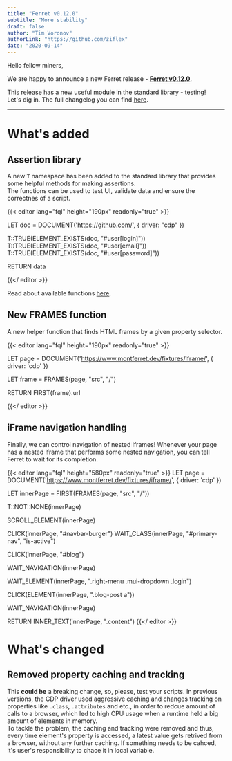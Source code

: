 ```yaml
---
title: "Ferret v0.12.0"
subtitle: "More stability"
draft: false
author: "Tim Voronov"
authorLink: "https://github.com/ziflex"
date: "2020-09-14"
---
```


Hello fellow miners,

We are happy to announce a new Ferret release - **[Ferret v0.12.0](https://github.com/MontFerret/ferret/releases/tag/v0.12.0)**.    

This release has a new useful module in the standard library - testing!   
Let's dig in. The full changelog you can find [here](https://github.com/MontFerret/ferret/blob/master/CHANGELOG.md#0120).

---


# What's added
## Assertion library
A new ``T`` namespace has been added to the standard library that provides some helpful methods for making assertions.     
The functions can be used to test UI, validate data and ensure the correctnes of a script.

{{< editor lang="fql" height="190px" readonly="true" >}}

LET doc = DOCUMENT('https://github.com/', { driver: "cdp" })

T::TRUE(ELEMENT_EXISTS(doc, "#user[login]"))
T::TRUE(ELEMENT_EXISTS(doc, "#user[email]"))
T::TRUE(ELEMENT_EXISTS(doc, "#user[password]"))

RETURN data

{{</ editor >}}

Read about available functions [here](https://www.montferret.dev/docs/stdlib/testing).

## New FRAMES function
A new helper function that finds HTML frames by a given property selector.

{{< editor lang="fql" height="190px" readonly="true" >}}

LET page = DOCUMENT('https://www.montferret.dev/fixtures/iframe/', {
    driver: 'cdp'
})

LET frame = FRAMES(page, "src", "/")

RETURN FIRST(frame).url

{{</ editor >}}

## iFrame navigation handling
Finally, we can control navigation of nested iframes! Whenever your page has a nested iframe that performs some nested navigation, you can tell Ferret to wait for its completion.

{{< editor lang="fql" height="580px" readonly="true" >}}
LET page = DOCUMENT('https://www.montferret.dev/fixtures/iframe/', {
    driver: 'cdp'
})

LET innerPage = FIRST(FRAMES(page, "src", "/"))

T::NOT::NONE(innerPage)

SCROLL_ELEMENT(innerPage)

CLICK(innerPage, "#navbar-burger")
WAIT_CLASS(innerPage, "#primary-nav", "is-active")

CLICK(innerPage, "#blog")

WAIT_NAVIGATION(innerPage)

WAIT_ELEMENT(innerPage, ".right-menu .mui-dropdown .login")

CLICK(ELEMENT(innerPage, ".blog-post a"))

WAIT_NAVIGATION(innerPage)


RETURN INNER_TEXT(innerPage, ".content")
{{</ editor >}}

# What's changed
## Removed property caching and tracking
This **could be** a breaking change, so, please, test your scripts. 
In previous versions, the CDP driver used aggressive caching and changes tracking on properties like ``.class``, ``.attributes`` and etc., in order to redcue amount of calls to a browser, which led to high CPU usage when a runtime held a big amount of elements in memory.   
To tackle the problem, the caching and tracking were removed and thus, every time element's property is accessed, a latest value gets retrived from a browser, without any further caching. If something needs to be cahced, it's user's responsibility to chace it in local variable.
